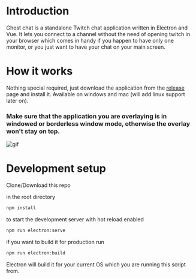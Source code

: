 # Introduction

Ghost chat is a standalone Twitch chat application written in Electron and Vue.
It lets you connect to a channel without the need of opening twitch in your browser which comes in handy if you happen to have only one monitor,
or you just want to have your chat on your main screen.

# How it works

Nothing special required, just download the application from the [release](https://github.com/LettuceKiing/ghost-chat/releases) page and install it.
Available on windows and mac (will add linux support later on).

### Make sure that the application you are overlaying is in windowed or borderless window mode, otherwise the overlay won't stay on top.

![gif](markdown-stuff/example.gif)

# Development setup

Clone/Download this repo

in the root directory

```bash
npm install
```

to start the development server with hot reload enabled

```bash
npm run electron:serve
```

if you want to build it for production run

```bash
npm run electron:build
```

Electron will build it for your current OS which you are running this script from.
